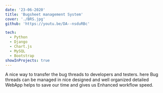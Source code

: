 ```yaml
---
date: '23-06-2020'
title: 'Bugsheet management System'
cover: './BRS.jpg'
github: 'https://youtu.be/DA--nsduRBc'

tech:
  - Python
  - Django
  - Chart.js
  - MySQL
  - Bootstrap
showInProjects: true
---
```


A nice way to transfer the bug threads to developers and testers. here Bug threads can be managed in nice designed and well organized detailed WebApp helps to save our time and gives us Enhanced workflow speed.
